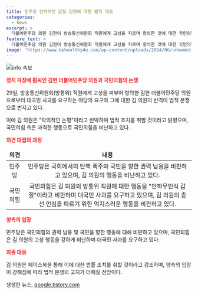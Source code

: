 ```yaml
---
title: 민주당 안하무인 갑질 김현에 대한 법적 대응
categories:
  - News
excerpt: >
  더불어민주당 의원 김현이 방송통신위원회 직원에게 고성을 지르며 항의한 것에 대한 국민의힘의 비판과 김 의원의 반박 사이에서 갈등이 고조되고 있다. 국민의힘은 권력에 취한 민주당의 행태를 비판하며 대국민 사과를 요구하고, 김 의원은 이에 대해 허위사실을 강하게 부인하고 법률 대응을 예고했다. 향후 정치적 갈등과 법적 공방이 예상된다.
feature_text: >
  더불어민주당 의원 김현이 방송통신위원회 직원에게 고성을 지르며 항의한 것에 대한 국민의힘의 비판과 김 의원의 반박 사이에서 갈등이 고조되고 있다. 국민의힘은 권력에 취한 민주당의 행태를 비판하며 대국민 사과를 요구하고, 김 의원은 이에 대해 허위사실을 강하게 부인하고 법률 대응을 예고했다. 향후 정치적 갈등과 법적 공방이 예상된다.
image: 'https://www.behealthy4u.com/wp-content/uploads/2024/06/unnamed-file.png'
---
```


<p><img src="https://www.behealthy4u.com/wp-content/uploads/2024/06/unnamed-file.png" alt="info 속보" /></p>

<p><b><span style="color: #ee2323;">정치 파장에 휩싸인 김현 더불어민주당 의원과 국민의힘의 논쟁</span></b></p>

<p data-ke-size="size16">29일, 방송통신위원회(방통위) 직원에게 고성을 퍼부어 항의한 김현 더불어민주당 의원으로부터 대국민 사과를 요구하는 야당의 요구와 그에 대한 김 의원의 반격이 법적 분쟁으로 번지고 있다.</p>

<p data-ke-size="size16">이에 김 의원은 "악의적인 논평"이라고 반박하며 법적 조치를 취할 것이라고 밝혔으며, 국민의힘 측은 과격한 행동으로 국민의힘을 비난하고 있다.</p>

<p><b><span style="color: #ee2323;">의견 대립의 과정</span></b></p>

<table>
  <thead>
    <tr>
      <td style="text-align: center; height: 17px;"><b>의견</b></td>
      <td style="text-align: center; height: 17px;"><b>내용</b></td>
    </tr>
  </thead>
  <tbody>
    <tr>
      <td style="text-align: center; height: 17px;">민주당</td>
      <td style="text-align: center; height: 17px;">민주당은 국회에서의 탄핵 폭주와 국민을 향한 권력 남용을 비판하고 있으며, 김 의원의 행동을 비난하고 있다.</td>
    </tr>
    <tr>
      <td style="text-align: center; height: 17px;">국민의힘</td>
      <td style="text-align: center; height: 17px;">국민의힘은 김 의원의 방통위 직원에 대한 행동을 "안하무인식 갑질"이라고 비판하며 대국민 사과를 요구하고 있으며, 김 의원의 총선 민심을 따르기 위한 억지스러운 행동을 비판하고 있다.</td>
    </tr>
  </tbody>
</table>

<p><b><span style="color: #ee2323;">양측의 입장</span></b></p>

<p data-ke-size="size16">민주당은 국민의힘의 권력 남용 및 국민을 향한 행동에 대해 비판하고 있으며, 국민의힘은 김 의원의 고성 행동을 강하게 비난하며 대국민 사과를 요구하고 있다.</p>

<p><b><span style="color: #ee2323;">최종 대응</span></b></p>

<p data-ke-size="size16">김 의원은 페이스북을 통해 이에 대한 법률 조치를 취할 것이라고 강조하며, 양측의 입장이 강해짐에 따라 법적 분쟁의 고지가 더해질 전망이다.</p>
생생한 뉴스, <a href="https://qoogle.tistory.com" rel="dofollow">qoogle.tistory.com</a>


